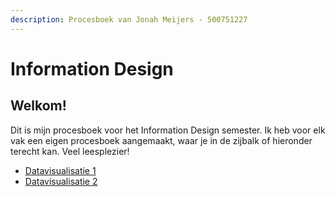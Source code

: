```yaml
---
description: Procesboek van Jonah Meijers - 500751227
---
```


# Information Design

## Welkom!

Dit is mijn procesboek voor het Information Design semester. Ik heb voor elk vak een eigen procesboek aangemaakt, waar je in de zijbalk of hieronder terecht kan. Veel leesplezier!

* [Datavisualisatie 1](datavisualisatie-1/probleemstelling.md)
* [Datavisualisatie 2](datavisualisatie-2/week-1.md)

